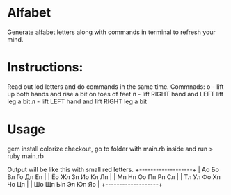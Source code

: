 # Alfabet
Generate alfabet letters along with commands in terminal to refresh your mind.

# Instructions:
Read out lod letters and do commands in the same time.
Commnads:
  о - lift up both hands and rise a bit on toes of feet
  п - lift RIGHT hand and LEFT lift leg a bit
  л - lift LEFT hand and lift RIGHT leg a bit

# Usage
gem install colorize
checkout, go to folder with main.rb inside and run > ruby main.rb

Output will be like this with small red letters.
+-------------------+
| Ао Бо Вл Го Дп Еп |
| Ёо Жл Зп Ио Кл Лп |
| Мп Нп Оо Пп Рп Сл |
| Тл Ул Фо Хп Чо Цп |
| Шо Щп Ып Эл Юп Яо |
+-------------------+
